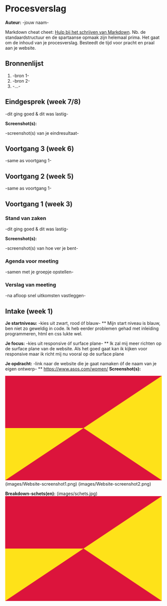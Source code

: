 # Procesverslag
**Auteur:** -jouw naam-

Markdown cheat cheet: [Hulp bij het schrijven van Markdown](https://github.com/adam-p/markdown-here/wiki/Markdown-Cheatsheet). Nb. de standaardstructuur en de spartaanse opmaak zijn helemaal prima. Het gaat om de inhoud van je procesverslag. Besteedt de tijd voor pracht en praal aan je website.



## Bronnenlijst
1. -bron 1-
2. -bron 2-
3. -...-



## Eindgesprek (week 7/8)

-dit ging goed & dit was lastig-

**Screenshot(s):**

-screenshot(s) van je eindresultaat-



## Voortgang 3 (week 6)

-same as voortgang 1-



## Voortgang 2 (week 5)

-same as voortgang 1-



## Voortgang 1 (week 3)

### Stand van zaken

-dit ging goed & dit was lastig-

**Screenshot(s):**

-screenshot(s) van hoe ver je bent-

### Agenda voor meeting

-samen met je groepje opstellen-

### Verslag van meeting

-na afloop snel uitkomsten vastleggen-



## Intake (week 1)

**Je startniveau:** -kies uit zwart, rood óf blauw-
** Mijn start niveau is blauw, ben niet zo geweldig in code. Ik heb eerder problemen gehad met inleiding programmeren, html en css lukte wel.

**Je focus:** -kies uit responsive óf surface plane-
** Ik zal mij meer richten op de surface plane van de website. Als het goed gaat kan ik kijken voor responsive maar ik richt mij nu vooral op de surface plane 

**Je opdracht:** -link naar de website die je gaat namaken óf de naam van je eigen ontwerp-
** https://www.asos.com/women/
**Screenshot(s):**

![screenshot(s) die een goed beeld geven van de website die je gaat maken](images/dummy-image.svg)
(images/Website-screenshot1.png)
(images/Website-screenshot2.png)

**Breakdown-schets(en):**
(images/schets.jpg)
![-voorlopige breakdownschets(en) van een of beide pagina's van de site die je gaat maken-](images/dummy-image.svg)
